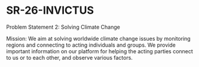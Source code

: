 # SR-26-INVICTUS

Problem Statement 2: Solving Climate Change

Mission: We aim at solving worldwide climate change issues by monitoring regions and connecting to acting
individuals and groups. We provide important information on our platform for helping the acting parties
connect to us or to each other, and observe various factors.

